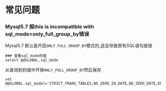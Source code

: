 常见问题
========

### Mysql5.7 报this is incompatible with sql_mode=only_full_group_by错误
Mysql5.7 默认是开启`ONLY_FULL_GROUP_BY`模式的,这会导致原有SQL语句报错
```
### 查看sql_mode的值
select @@GLOBAL.sql_mode
```
从查询到的值中开掉`ONLY_FULL_GROUP_BY`然后保存
```
set @@GLOBAL.sql_model='STRICT_TRANS_TABLES,NO_ZERO_IN_DATE,NO_ZERO_DATE,ERROR_FOR_DIVISION_BY_ZERO,NO_ENGINE_SUBSTITUTION'
```

